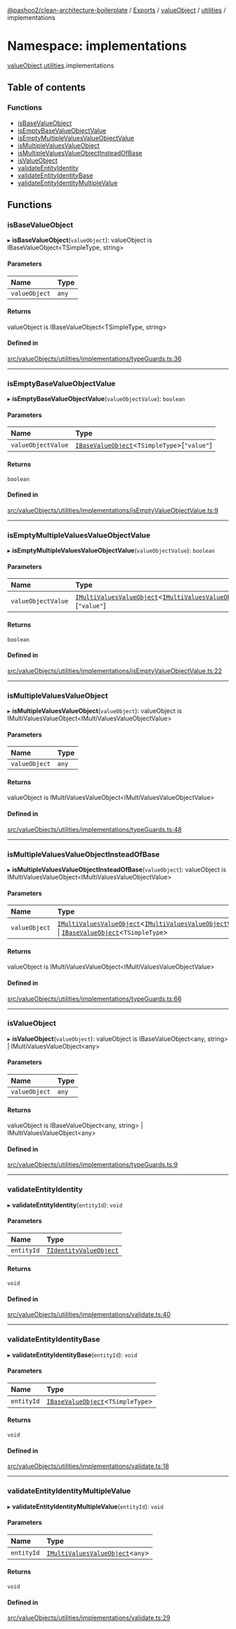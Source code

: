[@pashoo2/clean-architecture-boilerplate](../README.md) / [Exports](../modules.md) / [valueObject](valueobject.md) / [utilities](valueobject.utilities.md) / implementations

# Namespace: implementations

[valueObject](valueobject.md).[utilities](valueobject.utilities.md).implementations

## Table of contents

### Functions

- [isBaseValueObject](valueobject.utilities.implementations.md#isbasevalueobject)
- [isEmptyBaseValueObjectValue](valueobject.utilities.implementations.md#isemptybasevalueobjectvalue)
- [isEmptyMultipleValuesValueObjectValue](valueobject.utilities.implementations.md#isemptymultiplevaluesvalueobjectvalue)
- [isMultipleValuesValueObject](valueobject.utilities.implementations.md#ismultiplevaluesvalueobject)
- [isMultipleValuesValueObjectInsteadOfBase](valueobject.utilities.implementations.md#ismultiplevaluesvalueobjectinsteadofbase)
- [isValueObject](valueobject.utilities.implementations.md#isvalueobject)
- [validateEntityIdentity](valueobject.utilities.implementations.md#validateentityidentity)
- [validateEntityIdentityBase](valueobject.utilities.implementations.md#validateentityidentitybase)
- [validateEntityIdentityMultipleValue](valueobject.utilities.implementations.md#validateentityidentitymultiplevalue)

## Functions

### isBaseValueObject

▸ **isBaseValueObject**(`valueObject`): valueObject is IBaseValueObject<TSimpleType, string\>

#### Parameters

| Name | Type |
| :------ | :------ |
| `valueObject` | `any` |

#### Returns

valueObject is IBaseValueObject<TSimpleType, string\>

#### Defined in

[src/valueObjects/utilities/implementations/typeGuards.ts:36](https://github.com/pashoo2/clean-architecture-boilerplate/blob/e54a93c/src/valueObjects/utilities/implementations/typeGuards.ts#L36)

___

### isEmptyBaseValueObjectValue

▸ **isEmptyBaseValueObjectValue**(`valueObjectValue`): `boolean`

#### Parameters

| Name | Type |
| :------ | :------ |
| `valueObjectValue` | [`IBaseValueObject`](../interfaces/valueobject.interfaces.ibasevalueobject.md)<`TSimpleType`\>[``"value"``] |

#### Returns

`boolean`

#### Defined in

[src/valueObjects/utilities/implementations/isEmptyValueObjectValue.ts:9](https://github.com/pashoo2/clean-architecture-boilerplate/blob/e54a93c/src/valueObjects/utilities/implementations/isEmptyValueObjectValue.ts#L9)

___

### isEmptyMultipleValuesValueObjectValue

▸ **isEmptyMultipleValuesValueObjectValue**(`valueObjectValue`): `boolean`

#### Parameters

| Name | Type |
| :------ | :------ |
| `valueObjectValue` | [`IMultiValuesValueObject`](../interfaces/valueobject.interfaces.imultivaluesvalueobject.md)<[`IMultiValuesValueObjectValue`](../interfaces/valueobject.interfaces.imultivaluesvalueobjectvalue.md)\>[``"value"``] |

#### Returns

`boolean`

#### Defined in

[src/valueObjects/utilities/implementations/isEmptyValueObjectValue.ts:22](https://github.com/pashoo2/clean-architecture-boilerplate/blob/e54a93c/src/valueObjects/utilities/implementations/isEmptyValueObjectValue.ts#L22)

___

### isMultipleValuesValueObject

▸ **isMultipleValuesValueObject**(`valueObject`): valueObject is IMultiValuesValueObject<IMultiValuesValueObjectValue\>

#### Parameters

| Name | Type |
| :------ | :------ |
| `valueObject` | `any` |

#### Returns

valueObject is IMultiValuesValueObject<IMultiValuesValueObjectValue\>

#### Defined in

[src/valueObjects/utilities/implementations/typeGuards.ts:48](https://github.com/pashoo2/clean-architecture-boilerplate/blob/e54a93c/src/valueObjects/utilities/implementations/typeGuards.ts#L48)

___

### isMultipleValuesValueObjectInsteadOfBase

▸ **isMultipleValuesValueObjectInsteadOfBase**(`valueObject`): valueObject is IMultiValuesValueObject<IMultiValuesValueObjectValue\>

#### Parameters

| Name | Type |
| :------ | :------ |
| `valueObject` | [`IMultiValuesValueObject`](../interfaces/valueobject.interfaces.imultivaluesvalueobject.md)<[`IMultiValuesValueObjectValue`](../interfaces/valueobject.interfaces.imultivaluesvalueobjectvalue.md)\> \| [`IBaseValueObject`](../interfaces/valueobject.interfaces.ibasevalueobject.md)<`TSimpleType`\> |

#### Returns

valueObject is IMultiValuesValueObject<IMultiValuesValueObjectValue\>

#### Defined in

[src/valueObjects/utilities/implementations/typeGuards.ts:66](https://github.com/pashoo2/clean-architecture-boilerplate/blob/e54a93c/src/valueObjects/utilities/implementations/typeGuards.ts#L66)

___

### isValueObject

▸ **isValueObject**(`valueObject`): valueObject is IBaseValueObject<any, string\> \| IMultiValuesValueObject<any\>

#### Parameters

| Name | Type |
| :------ | :------ |
| `valueObject` | `any` |

#### Returns

valueObject is IBaseValueObject<any, string\> \| IMultiValuesValueObject<any\>

#### Defined in

[src/valueObjects/utilities/implementations/typeGuards.ts:9](https://github.com/pashoo2/clean-architecture-boilerplate/blob/e54a93c/src/valueObjects/utilities/implementations/typeGuards.ts#L9)

___

### validateEntityIdentity

▸ **validateEntityIdentity**(`entityId`): `void`

#### Parameters

| Name | Type |
| :------ | :------ |
| `entityId` | [`TIdentityValueObject`](valueobject.interfaces.md#tidentityvalueobject) |

#### Returns

`void`

#### Defined in

[src/valueObjects/utilities/implementations/validate.ts:40](https://github.com/pashoo2/clean-architecture-boilerplate/blob/e54a93c/src/valueObjects/utilities/implementations/validate.ts#L40)

___

### validateEntityIdentityBase

▸ **validateEntityIdentityBase**(`entityId`): `void`

#### Parameters

| Name | Type |
| :------ | :------ |
| `entityId` | [`IBaseValueObject`](../interfaces/valueobject.interfaces.ibasevalueobject.md)<`TSimpleType`\> |

#### Returns

`void`

#### Defined in

[src/valueObjects/utilities/implementations/validate.ts:18](https://github.com/pashoo2/clean-architecture-boilerplate/blob/e54a93c/src/valueObjects/utilities/implementations/validate.ts#L18)

___

### validateEntityIdentityMultipleValue

▸ **validateEntityIdentityMultipleValue**(`entityId`): `void`

#### Parameters

| Name | Type |
| :------ | :------ |
| `entityId` | [`IMultiValuesValueObject`](../interfaces/valueobject.interfaces.imultivaluesvalueobject.md)<`any`\> |

#### Returns

`void`

#### Defined in

[src/valueObjects/utilities/implementations/validate.ts:29](https://github.com/pashoo2/clean-architecture-boilerplate/blob/e54a93c/src/valueObjects/utilities/implementations/validate.ts#L29)
